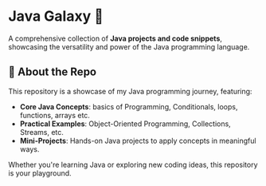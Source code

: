 # Java Galaxy 🌌  
A comprehensive collection of **Java projects and code snippets**, showcasing the versatility and power of the Java programming language.

## 🚀 About the Repo  
This repository is a showcase of my Java programming journey, featuring:  
- **Core Java Concepts**: basics of Programming, Conditionals, loops, functions, arrays etc.  
- **Practical Examples**: Object-Oriented Programming, Collections, Streams, etc. 
- **Mini-Projects**: Hands-on Java projects to apply concepts in meaningful ways.  

Whether you're learning Java or exploring new coding ideas, this repository is your playground.

